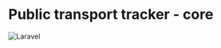 # Public transport tracker - core
![Laravel](https://github.com/MrKrisKrisu/core/workflows/Laravel/badge.svg)
